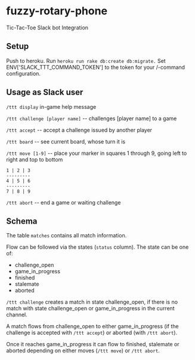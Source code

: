 # fuzzy-rotary-phone
Tic-Tac-Toe Slack bot Integration

## Setup
Push to heroku.
Run `heroku run rake db:create db:migrate.`
Set ENV['SLACK_TTT_COMMAND_TOKEN'] to the token for your /-command
configuration.

## Usage as Slack user
`/ttt display` in-game help message

`/ttt challenge [player name]` -- challenges [player name] to a game

`/ttt accept` -- accept a challenge issued by another player

`/ttt board` -- see current board, whose turn it is

`/ttt move [1-9]` -- place your marker in squares 1 through 9, going
   left to right and top to bottom
   ```
   1 | 2 | 3
   ---------
   4 | 5 | 6
   ---------
   7 | 8 | 9
   ```

`/ttt abort` -- end a game or waiting challenge

## Schema
The table `matches` contains all match information.

Flow can be followed via the states (`status` column).
The state can be one of:
- challenge_open
- game_in_progress
- finished
- stalemate
- aborted

`/ttt challenge` creates a match in state challenge_open, if there is no match
with state challenge_open or game_in_progress in the current channel.

A match flows from challenge_open to either game_in_progress (if the challenge
is accepted with `/ttt accept`) or aborted (with `/ttt abort`).

Once it reaches game_in_progress it can flow to finished, stalemate
or aborted depending on either moves (`/ttt move`) or `/ttt abort`.
